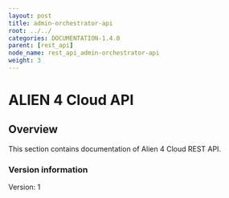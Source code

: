 ```yaml
---
layout: post
title: admin-orchestrator-api
root: ../../
categories: DOCUMENTATION-1.4.0
parent: [rest_api]
node_name: rest_api_admin-orchestrator-api
weight: 3
---
```


# ALIEN 4 Cloud API

## Overview
This section contains documentation of Alien 4 Cloud REST API.

### Version information
Version: 1

